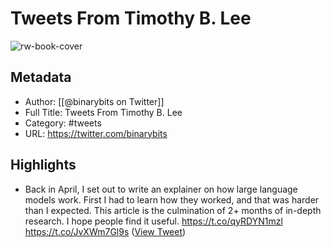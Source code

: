 # Tweets From Timothy B. Lee

![rw-book-cover](https://pbs.twimg.com/profile_images/1641448452533129216/-63z6knc.jpg)

## Metadata
- Author: [[@binarybits on Twitter]]
- Full Title: Tweets From Timothy B. Lee
- Category: #tweets
- URL: https://twitter.com/binarybits

## Highlights
- Back in April, I set out to write an explainer on how large language models work. First I had to learn how they worked, and that was harder than I expected. This article is the culmination of 2+ months of in-depth research. I hope people find it useful. https://t.co/qyRDYN1mzl https://t.co/JvXWm7Gl9s ([View Tweet](https://twitter.com/binarybits/status/1684527078908084224))
